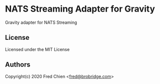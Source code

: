 # NATS Streaming Adapter for Gravity

Gravity adapter for NATS Streaming

## License

Licensed under the MIT License

## Authors

Copyright(c) 2020 Fred Chien <<fred@brobridge.com>>

